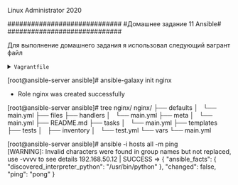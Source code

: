 
Linux Administrator 2020

   #############################
   #Домашнее задание 11 Ansible#
   #############################




Для выполнение домашнего задания я использовал следующий вагрант файл

<details>
<summary><code>Vagrantfile</code></summary>

```
# -*- mode: ruby -*-
# vi: set ft=ruby :
home = ENV['HOME']
ENV["LC_ALL"] = "en_US.UTF-8"

Vagrant.configure(2) do |config|
 config.vm.define "vm-1" do |subconfig|
 subconfig.vm.box = "centos/7"
 subconfig.vm.hostname="process
 subconfig.vm.network :private_network, ip: "192.168.50.11"
 subconfig.vm.provider "virtualbox" do |vb|
 vb.memory = "2024"
 vb.cpus = "1"
 end
 end
 config.vm.provision "ansible" do |ansible|
 ansible.compatibility_mode = "2.0"
 ansible.playbook = "playbook.yml"
end

     end

```

</details>


[root@ansible-server ansible]# ansible-galaxy init nginx
- Role nginx was created successfully



[root@ansible-server ansible]# tree nginx/
nginx/
├── defaults
│   └── main.yml
├── files
├── handlers
│   └── main.yml
├── meta
│   └── main.yml
├── README.md
├── tasks
│   └── main.yml
├── templates
├── tests
│   ├── inventory
│   └── test.yml
└── vars
    └── main.yml
    
    
    
    
    

[root@ansible-server ansible]# ansible -i hosts all -m ping  
[WARNING]: Invalid characters were found in group names but not replaced, use -vvvv to see details
192.168.50.12 | SUCCESS => {
    "ansible_facts": {
            "discovered_interpreter_python": "/usr/bin/python"
                }, 
                    "changed": false, 
                        "ping": "pong"
                        }
                        
                        
                        
                        


















